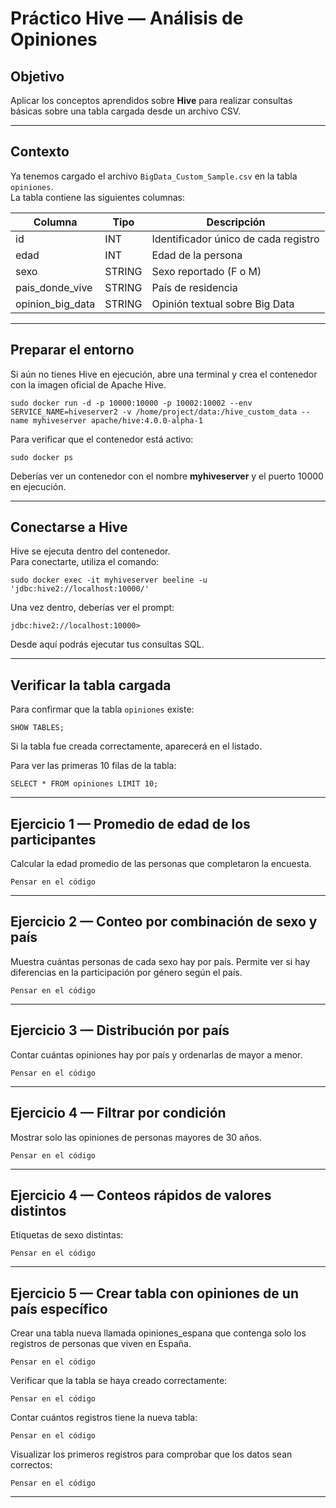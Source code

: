 # Práctico Hive — Análisis de Opiniones

## Objetivo

Aplicar los conceptos aprendidos sobre **Hive** para realizar consultas básicas sobre una tabla cargada desde un archivo CSV.

---

## Contexto

Ya tenemos cargado el archivo `BigData_Custom_Sample.csv` en la tabla `opiniones`.  
La tabla contiene las siguientes columnas:

| Columna | Tipo | Descripción |
|----------|------|-------------|
| id | INT | Identificador único de cada registro |
| edad | INT | Edad de la persona |
| sexo | STRING | Sexo reportado (F o M) |
| pais_donde_vive | STRING | País de residencia |
| opinion_big_data | STRING | Opinión textual sobre Big Data |

---

## Preparar el entorno

Si aún no tienes Hive en ejecución, abre una terminal y crea el contenedor con la imagen oficial de Apache Hive.

`sudo docker run -d -p 10000:10000 -p 10002:10002 --env SERVICE_NAME=hiveserver2 -v /home/project/data:/hive_custom_data --name myhiveserver apache/hive:4.0.0-alpha-1`

Para verificar que el contenedor está activo:

`sudo docker ps`

Deberías ver un contenedor con el nombre **myhiveserver** y el puerto 10000 en ejecución.

---

## Conectarse a Hive

Hive se ejecuta dentro del contenedor.  
Para conectarte, utiliza el comando:

`sudo docker exec -it myhiveserver beeline -u 'jdbc:hive2://localhost:10000/'`

Una vez dentro, deberías ver el prompt:

`jdbc:hive2://localhost:10000>`

Desde aquí podrás ejecutar tus consultas SQL.

---

## Verificar la tabla cargada

Para confirmar que la tabla `opiniones` existe:

`SHOW TABLES;`

Si la tabla fue creada correctamente, aparecerá en el listado.

Para ver las primeras 10 filas de la tabla:

`SELECT * FROM opiniones LIMIT 10;`

---

## Ejercicio 1 — Promedio de edad de los participantes

Calcular la edad promedio de las personas que completaron la encuesta.

`Pensar en el código`


---


## Ejercicio 2 — Conteo por combinación de sexo y país

Muestra cuántas personas de cada sexo hay por país. Permite ver si hay diferencias en la participación por género según el país.

`Pensar en el código`


---


## Ejercicio 3 — Distribución por país

Contar cuántas opiniones hay por país y ordenarlas de mayor a menor.

`Pensar en el código`

---

## Ejercicio 4 — Filtrar por condición

Mostrar solo las opiniones de personas mayores de 30 años.

`Pensar en el código`

---
## Ejercicio 4 — Conteos rápidos de valores distintos
Etiquetas de sexo distintas:  

`Pensar en el código`

---
## Ejercicio 5 — Crear tabla con opiniones de un país específico

Crear una tabla nueva llamada opiniones_espana que contenga solo los registros de personas que viven en España.

`Pensar en el código`

Verificar que la tabla se haya creado correctamente:

`Pensar en el código`


Contar cuántos registros tiene la nueva tabla:

`Pensar en el código`


Visualizar los primeros registros para comprobar que los datos sean correctos:

`Pensar en el código`


---
